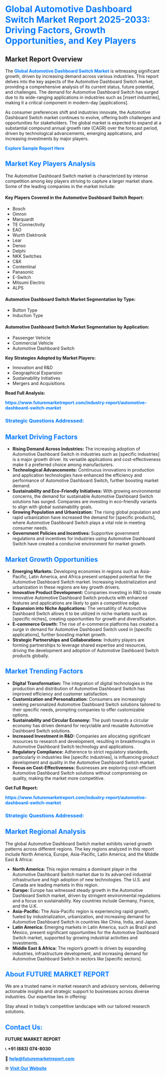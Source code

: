 <h1 style="color: #007BFF;">Global Automotive Dashboard Switch Market Report 2025-2033: Driving Factors, Growth Opportunities, and Key Players</h1>

<section id="overview">
<h2>Market Report Overview</h2>
<p>The <a href="https://www.futuremarketreport.com/industry-report/automotive-dashboard-switch-market" style="color: #007BFF; text-decoration: none;"><strong>Global Automotive Dashboard Switch Market</strong></a> is witnessing significant growth, driven by increasing demand across various industries. This report delves into the key aspects of the Automotive Dashboard Switch market, providing a comprehensive analysis of its current status, future potential, and challenges. The demand for Automotive Dashboard Switch has surged due to its wide-ranging applications in industries such as [insert industries], making it a critical component in modern-day [applications].</p>
<p>As consumer preferences shift and industries innovate, the Automotive Dashboard Switch market continues to evolve, offering both challenges and opportunities for stakeholders. The global market is expected to expand at a substantial compound annual growth rate (CAGR) over the forecast period, driven by technological advancements, emerging applications, and increasing investments by major players.</p>
</section>

<section id="overview">
<p><a href="https://www.futuremarketreport.com/request-sample/reportId=126064" style="color: #007BFF; text-decoration: none;"><strong>Explore Sample Report Here</strong></a></p>
</section>

<section id="key-players">
<h2 style="color: #007BFF;">Market Key Players Analysis</h2>
<p>The Automotive Dashboard Switch market is characterized by intense competition among key players striving to capture a larger market share. Some of the leading companies in the market include:</p>
<h4>Key Players Covered in the Automotive Dashboard Switch Report:</h4>
<ul><li>Bosch</li><li>Omron</li><li>Marquardt</li><li>TE Connectivity</li><li>EAO</li><li>Wurth Elektronik</li><li>Lear</li><li>Denso</li><li>Delphi</li><li>NKK Switches</li><li>C&amp;K</li><li>Contentinal</li><li>Panasonic</li><li>E-Switch</li><li>Mitsumi Electric</li><li>ALPS</li></ul>
<h4>Automotive Dashboard Switch Market Segmentation by Type:</h4>
<ul><li>Button Type</li><li>Induction Type</li></ul>

<h4>Automotive Dashboard Switch Market Segmentation by Application:</h4>
<ul><li>Passenger Vehicle</li><li>Commercial Vehicle</li><li>Automotive Dashboard Switch</li></ul>
<p><strong>Key Strategies Adopted by Market Players:</strong></p>
<ul>
<li>Innovation and R&D</li>
<li>Geographical Expansion</li>
<li>Sustainability Initiatives</li>
<li>Mergers and Acquisitions</li>
</ul>
</section>

<section>
<p><strong>Read Full Analysis: </strong></p><a href="https://www.futuremarketreport.com/industry-report/automotive-dashboard-switch-market" style="color: #007BFF; text-decoration: none;"><strong>https://www.futuremarketreport.com/industry-report/automotive-dashboard-switch-market</strong></a>
<h3 style="color: #007BFF;">Strategic Questions Addressed:</h3>
</section>

<section id="driving-factors">
<h2 style="color: #007BFF;">Market Driving Factors</h2>
<ul>
<li><strong>Rising Demand Across Industries:</strong> The increasing adoption of Automotive Dashboard Switch in industries such as [specific industries] is a major growth driver. Its versatile applications and cost-effectiveness make it a preferred choice among manufacturers.</li>
<li><strong>Technological Advancements:</strong> Continuous innovations in production and application technologies have enhanced the efficiency and performance of Automotive Dashboard Switch, further boosting market demand.</li>
<li><strong>Sustainability and Eco-Friendly Initiatives:</strong> With growing environmental concerns, the demand for sustainable Automotive Dashboard Switch solutions has surged. Companies are investing in eco-friendly variants to align with global sustainability goals.</li>
<li><strong>Growing Population and Urbanization:</strong> The rising global population and rapid urbanization have increased the demand for [specific products], where Automotive Dashboard Switch plays a vital role in meeting consumer needs.</li>
<li><strong>Government Policies and Incentives:</strong> Supportive government regulations and incentives for industries using Automotive Dashboard Switch have created a conducive environment for market growth.</li>
</ul>
</section>

<section id="growth-opportunities">
<h2 style="color: #007BFF;">Market Growth Opportunities</h2>
<ul>
<li><strong>Emerging Markets:</strong> Developing economies in regions such as Asia-Pacific, Latin America, and Africa present untapped potential for the Automotive Dashboard Switch market. Increasing industrialization and urbanization in these regions are key growth drivers.</li>
<li><strong>Innovative Product Development:</strong> Companies investing in R&D to create innovative Automotive Dashboard Switch products with enhanced features and applications are likely to gain a competitive edge.</li>
<li><strong>Expansion into Niche Applications:</strong> The versatility of Automotive Dashboard Switch allows it to be utilized in niche markets such as [specific niches], creating opportunities for growth and diversification.</li>
<li><strong>E-commerce Growth:</strong> The rise of e-commerce platforms has created a surge in demand for Automotive Dashboard Switch used in [specific applications], further boosting market growth.</li>
<li><strong>Strategic Partnerships and Collaborations:</strong> Industry players are forming partnerships to leverage shared expertise and resources, driving the development and adoption of Automotive Dashboard Switch products globally.</li>
</ul>
</section>

<section id="trending-factors">
<h2 style="color: #007BFF;">Market Trending Factors</h2>
<ul>
<li><strong>Digital Transformation:</strong> The integration of digital technologies in the production and distribution of Automotive Dashboard Switch has improved efficiency and customer satisfaction.</li>
<li><strong>Customization and Personalization:</strong> Consumers are increasingly seeking personalized Automotive Dashboard Switch solutions tailored to their specific needs, prompting companies to offer customizable options.</li>
<li><strong>Sustainability and Circular Economy:</strong> The push towards a circular economy has driven demand for recyclable and reusable Automotive Dashboard Switch solutions.</li>
<li><strong>Increased Investment in R&D:</strong> Companies are allocating significant resources to research and development, resulting in breakthroughs in Automotive Dashboard Switch technology and applications.</li>
<li><strong>Regulatory Compliance:</strong> Adherence to strict regulatory standards, particularly in industries like [specific industries], is influencing product development and quality in the Automotive Dashboard Switch market.</li>
<li><strong>Focus on Cost-Effectiveness:</strong> Businesses are exploring cost-efficient Automotive Dashboard Switch solutions without compromising on quality, making the market more competitive.</li>
</ul>
</section>

<section>
<p><strong>Get Full Report: </strong></p><a href="https://www.futuremarketreport.com/industry-report/automotive-dashboard-switch-market" style="color: #007BFF; text-decoration: none;"><strong>https://www.futuremarketreport.com/industry-report/automotive-dashboard-switch-market</strong></a>
<h3 style="color: #007BFF;">Strategic Questions Addressed:</h3>
</section>


<section id="regional-analysis">
<h2 style="color: #007BFF;">Market Regional Analysis</h2>
<p>The global Automotive Dashboard Switch market exhibits varied growth patterns across different regions. The key regions analyzed in this report include North America, Europe, Asia-Pacific, Latin America, and the Middle East & Africa:</p>
<ul>
<li><strong>North America:</strong> This region remains a dominant player in the Automotive Dashboard Switch market due to its advanced industrial infrastructure and high adoption of new technologies. The U.S. and Canada are leading markets in this region.</li>
<li><strong>Europe:</strong> Europe has witnessed steady growth in the Automotive Dashboard Switch market, driven by stringent environmental regulations and a focus on sustainability. Key countries include Germany, France, and the U.K.</li>
<li><strong>Asia-Pacific:</strong> The Asia-Pacific region is experiencing rapid growth, fueled by industrialization, urbanization, and increasing demand for Automotive Dashboard Switch in countries like China, India, and Japan.</li>
<li><strong>Latin America:</strong> Emerging markets in Latin America, such as Brazil and Mexico, present significant opportunities for the Automotive Dashboard Switch market, supported by growing industrial activities and investments.</li>
<li><strong>Middle East & Africa:</strong> The region’s growth is driven by expanding industries, infrastructure development, and increasing demand for Automotive Dashboard Switch in sectors like [specific sectors].</li>
</ul>
</section>

<footer>
<h2 style="color: #007BFF;">About FUTURE MARKET REPORT</h2>
<p>We are a trusted name in market research and advisory services, delivering actionable insights and strategic support to businesses across diverse industries. Our expertise lies in offering:</p>

<p>Stay ahead in today’s competitive landscape with our tailored research solutions.</p>

<h2 style="color: #007BFF;">Contact Us:</h2>
<p><strong>FUTURE MARKET REPORT</strong></p>
<p>📞 <strong>+91 (883) 074-8030</strong></p>
<p>📧 <strong><a href="mailto:help@futuremarketreport.com" style="color: #007BFF;">help@futuremarketreport.com</a></strong></p>
<p>🌐 <strong><a href="https://www.futuremarketreport.com/" style="color: #007BFF;">Visit Our Website</a></strong></p>
</footer>